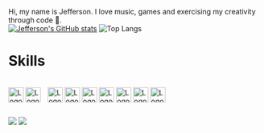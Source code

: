   Hi, my name is Jefferson. I love music, games and exercising my creativity through code 💚.  
[![Jefferson's GitHub stats](https://github-readme-stats.vercel.app/api?username=jefferson13t&show_icons=true&theme=gotham&rank_icon=github&layout=compact)](https://github.com/anuraghazra/github-readme-stats)
![Top Langs](https://github-readme-stats.vercel.app/api/top-langs/?username=jefferson13t&size_weight=0.5&count_weight=0.5&theme=gotham&layout=compact)

##
# Skills

<div style="display: inline_block"><br>
  <img alt="Logo js" align="center" margin="5px" style="height:30px" src="https://cdn.jsdelivr.net/gh/devicons/devicon/icons/javascript/javascript-original.svg" />
  <img alt="Logo node js" align="center" margin="5px" style="height:30px; margin-right: 10px" src="https://cdn.jsdelivr.net/gh/devicons/devicon/icons/nodejs/nodejs-original.svg" />
  <img alt="Logo react" align="center" margin="5px" style="height:30px" src="https://cdn.jsdelivr.net/gh/devicons/devicon/icons/react/react-original.svg" />
  <img alt="Logo typescript" align="center" margin="5px" style="height:30px" src="https://cdn.jsdelivr.net/gh/devicons/devicon/icons/typescript/typescript-original.svg" />
  <img alt="Logo c#" align="center" margin="5px" style="height:30px" src="https://cdn.jsdelivr.net/gh/devicons/devicon/icons/csharp/csharp-original.svg" />
  <img alt="Logo html5" align="center" margin="5px" style="height:30px" src="https://cdn.jsdelivr.net/gh/devicons/devicon/icons/html5/html5-original.svg" />
  <img alt="Logo css" align="center" margin="5px" style="height:30px" src="https://cdn.jsdelivr.net/gh/devicons/devicon/icons/css3/css3-original.svg" />
  <img alt="Logo figma" align="center" margin="5px" style="height:30px" src="https://cdn.jsdelivr.net/gh/devicons/devicon/icons/figma/figma-original.svg" />
  <img alt="Logo php" align="center" margin="5px" style="height:30px" src="https://cdn.jsdelivr.net/gh/devicons/devicon/icons/php/php-original.svg" />
</div>

##

  <a href="https://www.linkedin.com/in/jefferson-souuza" target="_blank"><img src="https://img.shields.io/badge/-LinkedIn-%230077B5?style=for-the-badge&logo=linkedin&logoColor=white" target="_blank"></a> 
  <a href="https://instagram.com/jeffpsou" target="_blank"><img src="https://img.shields.io/badge/-Instagram-%23E4405F?style=for-the-badge&logo=instagram&logoColor=white" target="_blank"></a>
  
<!---
Jefferson13t/Jefferson13t is a ✨ special ✨ repository because its `README.md` (this file) appears on your GitHub profile.
You can click the Preview link to take a look at your changes.
--->
